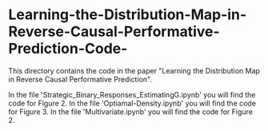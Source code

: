 # Learning-the-Distribution-Map-in-Reverse-Causal-Performative-Prediction-Code-
This directory contains the code in the paper "Learning the Distribution Map in Reverse Causal Performative Prediction".

In the file 'Strategic_Binary_Responses_EstimatingG.ipynb' you will find the code for Figure 2.
In the file 'Optiamal-Density.ipynb' you will find the code for Figure 3.
In the file 'Multivariate.ipynb' you will find the code for Figure 2.
